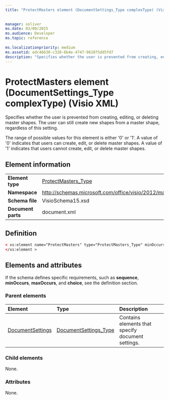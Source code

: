 ```yaml
---
title: "ProtectMasters element (DocumentSettings_Type complexType) (Visio XML)"
 
 
manager: soliver
ms.date: 03/09/2015
ms.audience: Developer
ms.topic: reference
 
ms.localizationpriority: medium
ms.assetid: edc46630-c320-6b4e-4747-961075dd5fd7
description: "Specifies whether the user is prevented from creating, editing, or deleting master shapes. The user can still create new shapes from a master shape, regardless of this setting."
---
```


# ProtectMasters element (DocumentSettings_Type complexType) (Visio XML)

Specifies whether the user is prevented from creating, editing, or deleting master shapes. The user can still create new shapes from a master shape, regardless of this setting. 
  
The range of possible values for this element is either '0' or '1'. A value of '0' indicates that users can create, edit, or delete master shapes. A value of '1' indicates that users cannot create, edit, or delete master shapes.
  
## Element information

|||
|:-----|:-----|
|**Element type** <br/> |[ProtectMasters_Type](protectmasters_type-complextypevisio-xml.md) <br/> |
|**Namespace** <br/> |http://schemas.microsoft.com/office/visio/2012/main  <br/> |
|**Schema file** <br/> |VisioSchema15.xsd  <br/> |
|**Document parts** <br/> |document.xml  <br/> |
   
## Definition

```XML
< xs:element name="ProtectMasters" type="ProtectMasters_Type" minOccurs="0" maxOccurs="1" >
</xs:element >
```

## Elements and attributes

If the schema defines specific requirements, such as **sequence**, **minOccurs**, **maxOccurs**, and **choice**, see the definition section. 
  
### Parent elements

|**Element**|**Type**|**Description**|
|:-----|:-----|:-----|
|[DocumentSettings](documentsettings-element-visiodocument_type-complextypevisio-xml.md) <br/> |[DocumentSettings_Type](documentsettings_type-complextypevisio-xml.md) <br/> |Contains elements that specify document settings.  <br/> |
   
### Child elements

None.
  
### Attributes

None.
  

